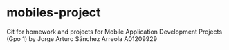 # mobiles-project

Git for homework and projects for Mobile Application Development Projects (Gpo 1) by Jorge Arturo Sánchez Arreola A01209929

